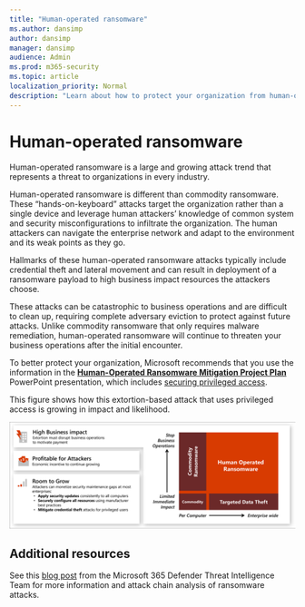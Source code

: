 ```yaml
---
title: "Human-operated ransomware"
ms.author: dansimp
author: dansimp
manager: dansimp
audience: Admin
ms.prod: m365-security
ms.topic: article
localization_priority: Normal
description: "Learn about how to protect your organization from human-operated ransomware"
---
```


# Human-operated ransomware

Human-operated ransomware is a large and growing attack trend that represents a threat to organizations in every industry.

Human-operated ransomware is different than commodity ransomware. These “hands-on-keyboard” attacks target the organization rather than a single device and leverage human attackers’ knowledge of common system and security misconfigurations to infiltrate the organization. The human attackers can navigate the enterprise network and adapt to the environment and its weak points as they go. 

Hallmarks of these human-operated ransomware attacks typically include credential theft and lateral movement and can result in deployment of a ransomware payload to high business impact resources the attackers choose.

These attacks can be catastrophic to business operations and are difficult to clean up, requiring complete adversary eviction to protect against future attacks. Unlike commodity ransomware that only requires malware remediation, human-operated ransomware will continue to threaten your business operations after the initial encounter. 

To better protect your organization, Microsoft recommends that you use the information in the **[Human-Operated Ransomware Mitigation Project Plan](https://download.microsoft.com/download/7/5/1/751682ca-5aae-405b-afa0-e4832138e436/RansomwareRecommendations.pptx)** PowerPoint presentation, which includes [securing privileged access](https://aka.ms/spa).

This figure shows how this extortion-based attack that uses privileged access is growing in impact and likelihood.

![The impact and likelihood that human-operated ransomeware attacks will continue](media/ransomware-extortion-based-attack.png)

## Additional resources

See this [blog post](https://www.microsoft.com/security/blog/2020/03/05/human-operated-ransomware-attacks-a-preventable-disaster/) from the Microsoft 365 Defender Threat Intelligence Team for more information and attack chain analysis of ransomware attacks.
